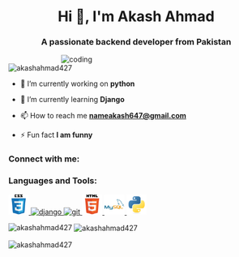 <h1 align="center">Hi 👋, I'm Akash Ahmad</h1>
<h3 align="center">A passionate backend developer from Pakistan</h3>
<img align="right" alt="coding" width="400" src="https://media2.giphy.com/media/v1.Y2lkPTc5MGI3NjExNmMyOTdlOGM2YzgzMmMyMDdkNWMzMGU2YTA0YWI5YjkwODI5MzU2MCZjdD1n/xT9IgzoKnwFNmISR8I/giphy.gif">
<p align="left"> <img src="https://komarev.com/ghpvc/?username=akashahmad427&label=Profile%20views&color=0e75b6&style=flat" alt="akashahmad427" /> </p>

- 🔭 I’m currently working on **python**

- 🌱 I’m currently learning **Django**

- 📫 How to reach me **nameakash647@gmail.com**

- ⚡ Fun fact **I am funny**

<h3 align="left">Connect with me:</h3>
<p align="left">
</p>

<h3 align="left">Languages and Tools:</h3>
<p align="left"> <a href="https://www.w3schools.com/css/" target="_blank" rel="noreferrer"> <img src="https://raw.githubusercontent.com/devicons/devicon/master/icons/css3/css3-original-wordmark.svg" alt="css3" width="40" height="40"/> </a> <a href="https://www.djangoproject.com/" target="_blank" rel="noreferrer"> <img src="https://cdn.worldvectorlogo.com/logos/django.svg" alt="django" width="40" height="40"/> </a> <a href="https://git-scm.com/" target="_blank" rel="noreferrer"> <img src="https://www.vectorlogo.zone/logos/git-scm/git-scm-icon.svg" alt="git" width="40" height="40"/> </a> <a href="https://www.w3.org/html/" target="_blank" rel="noreferrer"> <img src="https://raw.githubusercontent.com/devicons/devicon/master/icons/html5/html5-original-wordmark.svg" alt="html5" width="40" height="40"/> </a> <a href="https://www.mysql.com/" target="_blank" rel="noreferrer"> <img src="https://raw.githubusercontent.com/devicons/devicon/master/icons/mysql/mysql-original-wordmark.svg" alt="mysql" width="40" height="40"/> </a> <a href="https://www.python.org" target="_blank" rel="noreferrer"> <img src="https://raw.githubusercontent.com/devicons/devicon/master/icons/python/python-original.svg" alt="python" width="40" height="40"/> </a> </p>

<p><img align="left" src="https://github-readme-stats.vercel.app/api/top-langs?username=akashahmad427&show_icons=true&locale=en&layout=compact" alt="akashahmad427" /></p>

<p>&nbsp;<img align="center" src="https://github-readme-stats.vercel.app/api?username=akashahmad427&show_icons=true&locale=en" alt="akashahmad427" /></p>

<p><img align="center" src="https://github-readme-streak-stats.herokuapp.com/?user=akashahmad427&" alt="akashahmad427" /></p>
